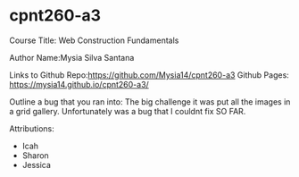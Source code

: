 # cpnt260-a3

Course Title: Web Construction Fundamentals

Author Name:Mysia Silva Santana

Links to
Github Repo:https://github.com/Mysia14/cpnt260-a3
Github Pages: https://mysia14.github.io/cpnt260-a3/




Outline a bug that you ran into: The big challenge it was put all the images in a grid gallery. Unfortunately was a bug that I couldnt fix SO FAR.

Attributions:
- Icah
- Sharon
- Jessica
